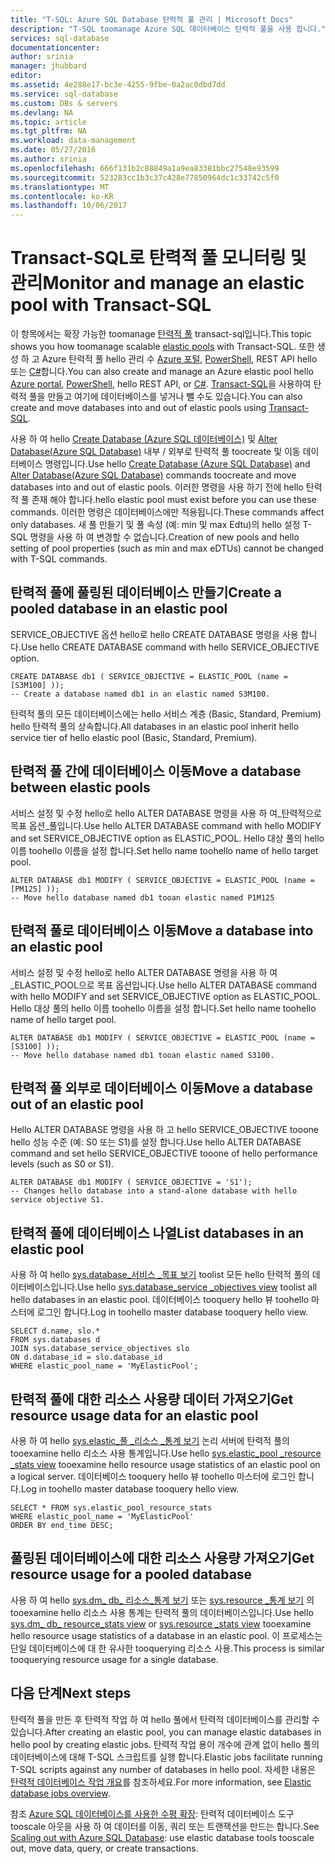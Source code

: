```yaml
---
title: "T-SQL: Azure SQL Database 탄력적 풀 관리 | Microsoft Docs"
description: "T-SQL toomanage Azure SQL 데이터베이스 탄력적 풀을 사용 합니다."
services: sql-database
documentationcenter: 
author: srinia
manager: jhubbard
editor: 
ms.assetid: 4e288e17-bc3e-4255-9fbe-0a2ac0dbd7dd
ms.service: sql-database
ms.custom: DBs & servers
ms.devlang: NA
ms.topic: article
ms.tgt_pltfrm: NA
ms.workload: data-management
ms.date: 05/27/2016
ms.author: srinia
ms.openlocfilehash: 666f131b2c88849a1a9ea83381bbc27548e93599
ms.sourcegitcommit: 523283cc1b3c37c428e77850964dc1c33742c5f0
ms.translationtype: MT
ms.contentlocale: ko-KR
ms.lasthandoff: 10/06/2017
---
```

# <a name="monitor-and-manage-an-elastic-pool-with-transact-sql"></a><span data-ttu-id="f58e3-103">Transact-SQL로 탄력적 풀 모니터링 및 관리</span><span class="sxs-lookup"><span data-stu-id="f58e3-103">Monitor and manage an elastic pool with Transact-SQL</span></span>
<span data-ttu-id="f58e3-104">이 항목에서는 확장 가능한 toomanage [탄력적 풀](sql-database-elastic-pool.md) transact-sql입니다.</span><span class="sxs-lookup"><span data-stu-id="f58e3-104">This topic shows you how toomanage scalable [elastic pools](sql-database-elastic-pool.md) with Transact-SQL.</span></span>  <span data-ttu-id="f58e3-105">또한 생성 하 고 Azure 탄력적 풀 hello 관리 수 [Azure 포털](https://portal.azure.com/), [PowerShell](sql-database-elastic-pool-manage-powershell.md), REST API hello 또는 [C#](sql-database-elastic-pool-manage-csharp.md)합니다.</span><span class="sxs-lookup"><span data-stu-id="f58e3-105">You can also create and manage an Azure elastic pool hello [Azure portal](https://portal.azure.com/), [PowerShell](sql-database-elastic-pool-manage-powershell.md), hello REST API, or [C#](sql-database-elastic-pool-manage-csharp.md).</span></span> <span data-ttu-id="f58e3-106">[Transact-SQL](sql-database-elastic-pool-manage-tsql.md)을 사용하여 탄력적 풀을 만들고 여기에 데이터베이스를 넣거나 뺄 수도 있습니다.</span><span class="sxs-lookup"><span data-stu-id="f58e3-106">You can also create and move databases into and out of elastic pools using [Transact-SQL](sql-database-elastic-pool-manage-tsql.md).</span></span>


<span data-ttu-id="f58e3-107">사용 하 여 hello [Create Database (Azure SQL 데이터베이스)](https://msdn.microsoft.com/library/dn268335.aspx) 및 [Alter Database(Azure SQL Database)](https://msdn.microsoft.com/library/mt574871.aspx) 내부 / 외부로 탄력적 풀 toocreate 및 이동 데이터베이스 명령입니다.</span><span class="sxs-lookup"><span data-stu-id="f58e3-107">Use hello [Create Database (Azure SQL Database)](https://msdn.microsoft.com/library/dn268335.aspx) and [Alter Database(Azure SQL Database)](https://msdn.microsoft.com/library/mt574871.aspx) commands toocreate and move databases into and out of elastic pools.</span></span> <span data-ttu-id="f58e3-108">이러한 명령을 사용 하기 전에 hello 탄력적 풀 존재 해야 합니다.</span><span class="sxs-lookup"><span data-stu-id="f58e3-108">hello elastic pool must exist before you can use these commands.</span></span> <span data-ttu-id="f58e3-109">이러한 명령은 데이터베이스에만 적용됩니다.</span><span class="sxs-lookup"><span data-stu-id="f58e3-109">These commands affect only databases.</span></span> <span data-ttu-id="f58e3-110">새 풀 만들기 및 풀 속성 (예: min 및 max Edtu)의 hello 설정 T-SQL 명령을 사용 하 여 변경할 수 없습니다.</span><span class="sxs-lookup"><span data-stu-id="f58e3-110">Creation of new pools and hello setting of pool properties (such as min and max eDTUs) cannot be changed with T-SQL commands.</span></span>

## <a name="create-a-pooled-database-in-an-elastic-pool"></a><span data-ttu-id="f58e3-111">탄력적 풀에 풀링된 데이터베이스 만들기</span><span class="sxs-lookup"><span data-stu-id="f58e3-111">Create a pooled database in an elastic pool</span></span>
<span data-ttu-id="f58e3-112">SERVICE_OBJECTIVE 옵션 hello로 hello CREATE DATABASE 명령을 사용 합니다.</span><span class="sxs-lookup"><span data-stu-id="f58e3-112">Use hello CREATE DATABASE command with hello SERVICE_OBJECTIVE option.</span></span>   

    CREATE DATABASE db1 ( SERVICE_OBJECTIVE = ELASTIC_POOL (name = [S3M100] ));
    -- Create a database named db1 in an elastic named S3M100.

<span data-ttu-id="f58e3-113">탄력적 풀의 모든 데이터베이스에는 hello 서비스 계층 (Basic, Standard, Premium) hello 탄력적 풀의 상속합니다.</span><span class="sxs-lookup"><span data-stu-id="f58e3-113">All databases in an elastic pool inherit hello service tier of hello elastic pool (Basic, Standard, Premium).</span></span> 

## <a name="move-a-database-between-elastic-pools"></a><span data-ttu-id="f58e3-114">탄력적 풀 간에 데이터베이스 이동</span><span class="sxs-lookup"><span data-stu-id="f58e3-114">Move a database between elastic pools</span></span>
<span data-ttu-id="f58e3-115">서비스 설정 및 수정 hello로 hello ALTER DATABASE 명령을 사용 하 여\_탄력적으로 목표 옵션\_풀입니다.</span><span class="sxs-lookup"><span data-stu-id="f58e3-115">Use hello ALTER DATABASE command with hello MODIFY and set SERVICE\_OBJECTIVE option as ELASTIC\_POOL.</span></span> <span data-ttu-id="f58e3-116">Hello 대상 풀의 hello 이름 toohello 이름을 설정 합니다.</span><span class="sxs-lookup"><span data-stu-id="f58e3-116">Set hello name toohello name of hello target pool.</span></span>

    ALTER DATABASE db1 MODIFY ( SERVICE_OBJECTIVE = ELASTIC_POOL (name = [PM125] ));
    -- Move hello database named db1 tooan elastic named P1M125  

## <a name="move-a-database-into-an-elastic-pool"></a><span data-ttu-id="f58e3-117">탄력적 풀로 데이터베이스 이동</span><span class="sxs-lookup"><span data-stu-id="f58e3-117">Move a database into an elastic pool</span></span>
<span data-ttu-id="f58e3-118">서비스 설정 및 수정 hello로 hello ALTER DATABASE 명령을 사용 하 여\_ELASTIC_POOL으로 목표 옵션입니다.</span><span class="sxs-lookup"><span data-stu-id="f58e3-118">Use hello ALTER DATABASE command with hello MODIFY and set SERVICE\_OBJECTIVE option as ELASTIC_POOL.</span></span> <span data-ttu-id="f58e3-119">Hello 대상 풀의 hello 이름 toohello 이름을 설정 합니다.</span><span class="sxs-lookup"><span data-stu-id="f58e3-119">Set hello name toohello name of hello target pool.</span></span>

    ALTER DATABASE db1 MODIFY ( SERVICE_OBJECTIVE = ELASTIC_POOL (name = [S3100] ));
    -- Move hello database named db1 tooan elastic named S3100.

## <a name="move-a-database-out-of-an-elastic-pool"></a><span data-ttu-id="f58e3-120">탄력적 풀 외부로 데이터베이스 이동</span><span class="sxs-lookup"><span data-stu-id="f58e3-120">Move a database out of an elastic pool</span></span>
<span data-ttu-id="f58e3-121">Hello ALTER DATABASE 명령을 사용 하 고 hello SERVICE_OBJECTIVE tooone hello 성능 수준 (예: S0 또는 S1)를 설정 합니다.</span><span class="sxs-lookup"><span data-stu-id="f58e3-121">Use hello ALTER DATABASE command and set hello SERVICE_OBJECTIVE tooone of hello performance levels (such as S0 or S1).</span></span>

    ALTER DATABASE db1 MODIFY ( SERVICE_OBJECTIVE = 'S1');
    -- Changes hello database into a stand-alone database with hello service objective S1.

## <a name="list-databases-in-an-elastic-pool"></a><span data-ttu-id="f58e3-122">탄력적 풀에 데이터베이스 나열</span><span class="sxs-lookup"><span data-stu-id="f58e3-122">List databases in an elastic pool</span></span>
<span data-ttu-id="f58e3-123">사용 하 여 hello [sys.database\_서비스 \_목표 보기](https://msdn.microsoft.com/library/mt712619) toolist 모든 hello 탄력적 풀의 데이터베이스입니다.</span><span class="sxs-lookup"><span data-stu-id="f58e3-123">Use hello [sys.database\_service \_objectives view](https://msdn.microsoft.com/library/mt712619) toolist all hello databases in an elastic pool.</span></span> <span data-ttu-id="f58e3-124">데이터베이스 tooquery hello 뷰 toohello 마스터에 로그인 합니다.</span><span class="sxs-lookup"><span data-stu-id="f58e3-124">Log in toohello master database tooquery hello view.</span></span>

    SELECT d.name, slo.*  
    FROM sys.databases d 
    JOIN sys.database_service_objectives slo  
    ON d.database_id = slo.database_id
    WHERE elastic_pool_name = 'MyElasticPool'; 

## <a name="get-resource-usage-data-for-an-elastic-pool"></a><span data-ttu-id="f58e3-125">탄력적 풀에 대한 리소스 사용량 데이터 가져오기</span><span class="sxs-lookup"><span data-stu-id="f58e3-125">Get resource usage data for an elastic pool</span></span>
<span data-ttu-id="f58e3-126">사용 하 여 hello [sys.elastic\_풀 \_리소스 \_통계 보기](https://msdn.microsoft.com/library/mt280062.aspx) 논리 서버에 탄력적 풀의 tooexamine hello 리소스 사용 통계입니다.</span><span class="sxs-lookup"><span data-stu-id="f58e3-126">Use hello [sys.elastic\_pool \_resource \_stats view](https://msdn.microsoft.com/library/mt280062.aspx) tooexamine hello resource usage statistics of an elastic pool on a logical server.</span></span> <span data-ttu-id="f58e3-127">데이터베이스 tooquery hello 뷰 toohello 마스터에 로그인 합니다.</span><span class="sxs-lookup"><span data-stu-id="f58e3-127">Log in toohello master database tooquery hello view.</span></span>

    SELECT * FROM sys.elastic_pool_resource_stats 
    WHERE elastic_pool_name = 'MyElasticPool'
    ORDER BY end_time DESC;

## <a name="get-resource-usage-for-a-pooled-database"></a><span data-ttu-id="f58e3-128">풀링된 데이터베이스에 대한 리소스 사용량 가져오기</span><span class="sxs-lookup"><span data-stu-id="f58e3-128">Get resource usage for a pooled database</span></span>
<span data-ttu-id="f58e3-129">사용 하 여 hello [sys.dm\_ db\_ 리소스\_통계 보기](https://msdn.microsoft.com/library/dn800981.aspx) 또는 [sys.resource \_통계 보기](https://msdn.microsoft.com/library/dn269979.aspx) 의 tooexamine hello 리소스 사용 통계는 탄력적 풀의 데이터베이스입니다.</span><span class="sxs-lookup"><span data-stu-id="f58e3-129">Use hello [sys.dm\_ db\_ resource\_stats view](https://msdn.microsoft.com/library/dn800981.aspx) or [sys.resource \_stats view](https://msdn.microsoft.com/library/dn269979.aspx) tooexamine hello resource usage statistics of a database in an elastic pool.</span></span> <span data-ttu-id="f58e3-130">이 프로세스는 단일 데이터베이스에 대 한 유사한 tooquerying 리소스 사용.</span><span class="sxs-lookup"><span data-stu-id="f58e3-130">This process is similar tooquerying resource usage for a single database.</span></span>

## <a name="next-steps"></a><span data-ttu-id="f58e3-131">다음 단계</span><span class="sxs-lookup"><span data-stu-id="f58e3-131">Next steps</span></span>
<span data-ttu-id="f58e3-132">탄력적 풀을 만든 후 탄력적 작업 하 여 hello 풀에서 탄력적 데이터베이스를 관리할 수 있습니다.</span><span class="sxs-lookup"><span data-stu-id="f58e3-132">After creating an elastic pool, you can manage elastic databases in hello pool by creating elastic jobs.</span></span> <span data-ttu-id="f58e3-133">탄력적 작업 용이 개수에 관계 없이 hello 풀의 데이터베이스에 대해 T-SQL 스크립트를 실행 합니다.</span><span class="sxs-lookup"><span data-stu-id="f58e3-133">Elastic jobs facilitate running T-SQL scripts against any number of databases in hello pool.</span></span> <span data-ttu-id="f58e3-134">자세한 내용은 [탄력적 데이터베이스 작업 개요](sql-database-elastic-jobs-overview.md)를 참조하세요.</span><span class="sxs-lookup"><span data-stu-id="f58e3-134">For more information, see [Elastic database jobs overview](sql-database-elastic-jobs-overview.md).</span></span> 

<span data-ttu-id="f58e3-135">참조 [Azure SQL 데이터베이스를 사용한 수평 확장](sql-database-elastic-scale-introduction.md): 탄력적 데이터베이스 도구 tooscale 아웃을 사용 하 여 데이터를 이동, 쿼리 또는 트랜잭션을 만드는 합니다.</span><span class="sxs-lookup"><span data-stu-id="f58e3-135">See [Scaling out with Azure SQL Database](sql-database-elastic-scale-introduction.md): use elastic database tools tooscale out, move data, query, or create transactions.</span></span>

